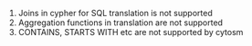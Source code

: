 1. Joins in cypher for SQL translation is not supported
2. Aggregation functions in translation are not supported
3. CONTAINS, STARTS WITH etc are not supported by cytosm